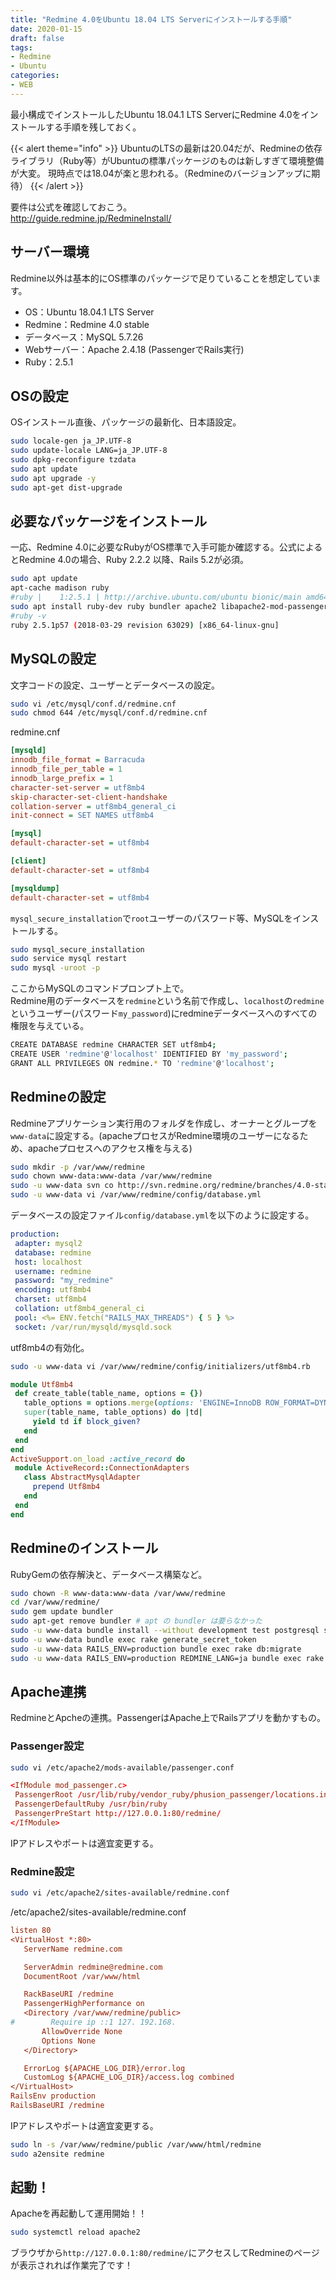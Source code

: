 ```yaml
---
title: "Redmine 4.0をUbuntu 18.04 LTS Serverにインストールする手順"
date: 2020-01-15
draft: false
tags:
- Redmine
- Ubuntu
categories:
- WEB
---
```


最小構成でインストールしたUbuntu 18.04.1 LTS ServerにRedmine 4.0をインストールする手順を残しておく。

{{< alert theme="info" >}}
UbuntuのLTSの最新は20.04だが、Redmineの依存ライブラリ（Ruby等）がUbuntuの標準パッケージのものは新しすぎて環境整備が大変。
現時点では18.04が楽と思われる。（Redmineのバージョンアップに期待）
{{< /alert >}}

要件は公式を確認しておこう。  
http://guide.redmine.jp/RedmineInstall/

## サーバー環境

Redmine以外は基本的にOS標準のパッケージで足りていることを想定しています。

* OS：Ubuntu 18.04.1 LTS Server
* Redmine：Redmine 4.0 stable
* データベース：MySQL 5.7.26
* Webサーバー：Apache 2.4.18 (PassengerでRails実行)
* Ruby：2.5.1

## OSの設定

OSインストール直後、パッケージの最新化、日本語設定。

```bash
sudo locale-gen ja_JP.UTF-8
sudo update-locale LANG=ja_JP.UTF-8
sudo dpkg-reconfigure tzdata
sudo apt update
sudo apt upgrade -y
sudo apt-get dist-upgrade
```

## 必要なパッケージをインストール

一応、Redmine 4.0に必要なRubyがOS標準で入手可能か確認する。公式によるとRedmine 4.0の場合、Ruby 2.2.2 以降、Rails 5.2が必須。

```bash
sudo apt update
apt-cache madison ruby
#ruby |    1:2.5.1 | http://archive.ubuntu.com/ubuntu bionic/main amd64 Packages
sudo apt install ruby-dev ruby bundler apache2 libapache2-mod-passenger imagemagick libmagick++-dev subversion mysql-server libmysqlclient-dev
#ruby -v
ruby 2.5.1p57 (2018-03-29 revision 63029) [x86_64-linux-gnu]
```

## MySQLの設定

文字コードの設定、ユーザーとデータベースの設定。

```bash
sudo vi /etc/mysql/conf.d/redmine.cnf
sudo chmod 644 /etc/mysql/conf.d/redmine.cnf
```
redmine.cnf
```ini
[mysqld]
innodb_file_format = Barracuda
innodb_file_per_table = 1
innodb_large_prefix = 1
character-set-server = utf8mb4
skip-character-set-client-handshake
collation-server = utf8mb4_general_ci
init-connect = SET NAMES utf8mb4

[mysql]
default-character-set = utf8mb4

[client]
default-character-set = utf8mb4

[mysqldump]
default-character-set = utf8mb4
```

`mysql_secure_installation`で`root`ユーザーのパスワード等、MySQLをインストールする。

```bash
sudo mysql_secure_installation
sudo service mysql restart
sudo mysql -uroot -p
```

ここからMySQLのコマンドプロンプト上で。  
Redmine用のデータベースを`redmine`という名前で作成し、`localhost`の`redmine`というユーザー(パスワード`my_password`)にredmineデータベースへのすべての権限を与えている。

```bash
CREATE DATABASE redmine CHARACTER SET utf8mb4;
CREATE USER 'redmine'@'localhost' IDENTIFIED BY 'my_password';
GRANT ALL PRIVILEGES ON redmine.* TO 'redmine'@'localhost';
```

## Redmineの設定

Redmineアプリケーション実行用のフォルダを作成し、オーナーとグループを`www-data`に設定する。(apacheプロセスがRedmine環境のユーザーになるため、apacheプロセスへのアクセス権を与える)

```bash
sudo mkdir -p /var/www/redmine
sudo chown www-data:www-data /var/www/redmine
sudo -u www-data svn co http://svn.redmine.org/redmine/branches/4.0-stable /var/www/redmine
sudo -u www-data vi /var/www/redmine/config/database.yml
```

データベースの設定ファイル`config/database.yml`を以下のように設定する。

```yml:config/database.yml
production:
 adapter: mysql2
 database: redmine
 host: localhost
 username: redmine
 password: "my_redmine"
 encoding: utf8mb4
 charset: utf8mb4
 collation: utf8mb4_general_ci
 pool: <%= ENV.fetch("RAILS_MAX_THREADS") { 5 } %>
 socket: /var/run/mysqld/mysqld.sock
```

utf8mb4の有効化。

```bash
sudo -u www-data vi /var/www/redmine/config/initializers/utf8mb4.rb
```

```rb:config/initializers/utf8mb4.rb
module Utf8mb4
 def create_table(table_name, options = {})
   table_options = options.merge(options: 'ENGINE=InnoDB ROW_FORMAT=DYNAMIC')
   super(table_name, table_options) do |td|
     yield td if block_given?
   end
 end
end
ActiveSupport.on_load :active_record do
 module ActiveRecord::ConnectionAdapters
   class AbstractMysqlAdapter
     prepend Utf8mb4
   end
 end
end
```

## Redmineのインストール

RubyGemの依存解決と、データベース構築など。

```bash
sudo chown -R www-data:www-data /var/www/redmine
cd /var/www/redmine/
sudo gem update bundler
sudo apt-get remove bundler # apt の bundler は要らなかった
sudo -u www-data bundle install --without development test postgresql sqlite --path vendor/bundle
sudo -u www-data bundle exec rake generate_secret_token
sudo -u www-data RAILS_ENV=production bundle exec rake db:migrate
sudo -u www-data RAILS_ENV=production REDMINE_LANG=ja bundle exec rake redmine:load_default_data
```

## Apache連携

RedmineとApcheの連携。PassengerはApache上でRailsアプリを動かすもの。

### Passenger設定

```bash
sudo vi /etc/apache2/mods-available/passenger.conf
```

```ini:/etc/apache2/mods-available/passenger.conf
<IfModule mod_passenger.c>
 PassengerRoot /usr/lib/ruby/vendor_ruby/phusion_passenger/locations.ini
 PassengerDefaultRuby /usr/bin/ruby
 PassengerPreStart http://127.0.0.1:80/redmine/
</IfModule>
```

IPアドレスやポートは適宜変更する。

### Redmine設定

```bash
sudo vi /etc/apache2/sites-available/redmine.conf
```

/etc/apache2/sites-available/redmine.conf
```ini
listen 80
<VirtualHost *:80>
   ServerName redmine.com

   ServerAdmin redmine@redmine.com
   DocumentRoot /var/www/html

   RackBaseURI /redmine
   PassengerHighPerformance on
   <Directory /var/www/redmine/public>
#        Require ip ::1 127. 192.168.
       AllowOverride None
       Options None
   </Directory>

   ErrorLog ${APACHE_LOG_DIR}/error.log
   CustomLog ${APACHE_LOG_DIR}/access.log combined
</VirtualHost>
RailsEnv production
RailsBaseURI /redmine
```

IPアドレスやポートは適宜変更する。

```bash
sudo ln -s /var/www/redmine/public /var/www/html/redmine
sudo a2ensite redmine
```

## 起動！

Apacheを再起動して運用開始！！

```bash
sudo systemctl reload apache2
```

ブラウザから`http://127.0.0.1:80/redmine/`にアクセスしてRedmineのページが表示されれば作業完了です！
